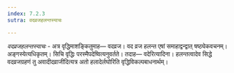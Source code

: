 ```yaml
---
index: 7.2.3
sutra: वदव्रजहलन्तस्याचः

---
```

_वदव्रजहलन्तस्याचः_ - अत्र वृद्धिमाशङ्कितुमाह— वदव्रज। वद व्रज हलन्त एषां समाहाद्वन्द्वात् षष्ठ्येकवचनम्। अङ्गस्येत्यधिकृतम्। सिचि वृद्धिः परस्मैपदेष्वित्यनुवर्तते। तदाह— वदेरित्यादिना। हलन्तत्वादेव सिद्धे वदव्रजग्रहणं तु अवादीदव्राजीदित्यत्र अतो हलादेर्लघोरिति वृद्धिविकल्पबाधनार्थम्।